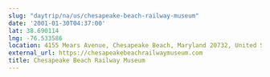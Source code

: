 ```yaml
---
slug: "daytrip/na/us/chesapeake-beach-railway-museum"
date: '2001-01-30T04:37:00'
lat: 38.690114
lng: -76.533586
location: 4155 Mears Avenue, Chesapeake Beach, Maryland 20732, United States
external_url: https://chesapeakebeachrailwaymuseum.com
title: Chesapeake Beach Railway Museum
---
```



